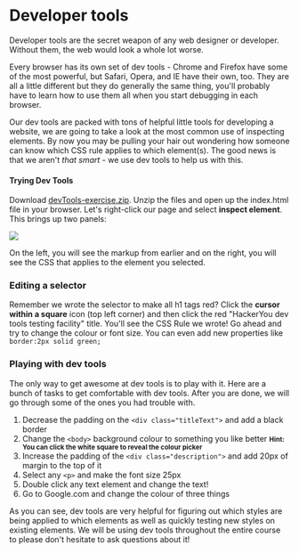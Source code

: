 # Developer tools

Developer tools are the secret weapon of any web designer or developer. Without them, the web would look a whole lot worse. 

Every browser has its own set of dev tools - Chrome and Firefox have some of the most powerful, but Safari, Opera, and IE have their own, too. They are all a little different but they do generally the same thing, you'll probably have to learn how to use them all when you start debugging in each browser. 

Our dev tools are packed with tons of helpful little tools for developing a website, we are going to take a look at the most common use of inspecting elements. By now you may be pulling your hair out wondering how someone can know which CSS rule applies to which element(s). The good news is that we aren't _that smart_ - we use dev tools to help us with this.

#### Trying Dev Tools
Download <a href="https://hychalknotes.s3.amazonaws.com/devTools-exercise.zip" download>devTools-exercise.zip</a>. Unzip the files and open up the index.html file in your browser.
Let's right-click our page and select **inspect element**. This brings up two panels:

![](https://hychalknotes.s3.amazonaws.com/devTools-example.png)

On the left, you will see the markup from earlier and on the right, you will see the CSS that applies to the element you selected.

### Editing a selector
Remember we wrote the selector to make all h1 tags red? Click the **cursor within a square** icon (top left corner) and then click the red "HackerYou dev tools testing facility" title. You'll see the CSS Rule we wrote! Go ahead and try to change the colour or font size. You can even add new properties like `border:2px solid green;`

### Playing with dev tools
The only way to get awesome at dev tools is to play with it. Here are a bunch of tasks to get comfortable with dev tools. After you are done, we will go through some of the ones you had trouble with.

1. Decrease the padding on the `<div class="titleText">` and add a black border
2. Change the `<body>` background colour to something you like better <small>**Hint: You can click the white square to reveal the colour picker**</small>
3. Increase the padding of the `<div class="description">` and add 20px of margin to the top of it
3. Select any `<p>` and make the font size 25px
4. Double click any text element and change the text!
5. Go to Google.com and change the colour of three things

As you can see, dev tools are very helpful for figuring out which styles are being applied to which elements as well as quickly testing new styles on existing elements. We will be using dev tools throughout the entire course to please don't hesitate to ask questions about it!

